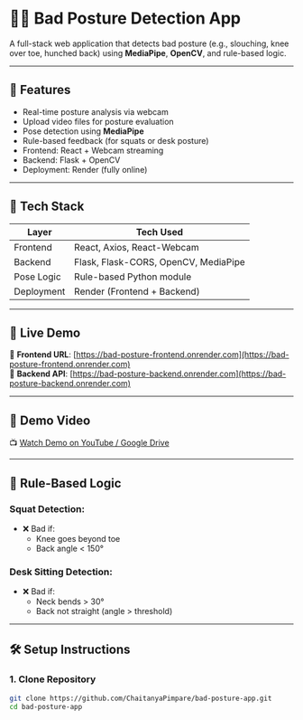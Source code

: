 # 🧍‍♂️ Bad Posture Detection App

A full-stack web application that detects bad posture (e.g., slouching, knee over toe, hunched back) using **MediaPipe**, **OpenCV**, and rule-based logic.

---

## 📌 Features

-  Real-time posture analysis via webcam
-  Upload video files for posture evaluation
-  Pose detection using **MediaPipe**
-  Rule-based feedback (for squats or desk posture)
-  Frontend: React + Webcam streaming
-  Backend: Flask + OpenCV
-  Deployment: Render (fully online)

---

## 🔧 Tech Stack

| Layer     | Tech Used            |
|-----------|----------------------|
| Frontend  | React, Axios, React-Webcam |
| Backend   | Flask, Flask-CORS, OpenCV, MediaPipe |
| Pose Logic | Rule-based Python module |
| Deployment | Render (Frontend + Backend) |

---

## 🚀 Live Demo

🔗 **Frontend URL**: [https://bad-posture-frontend.onrender.com](https://bad-posture-frontend.onrender.com)  
🔗 **Backend API**: [https://bad-posture-backend.onrender.com](https://bad-posture-backend.onrender.com)

---

## 🎥 Demo Video

📺 [Watch Demo on YouTube / Google Drive](https://your-demo-video-link.com)

---

## 🧪 Rule-Based Logic

### Squat Detection:
- ❌ Bad if:
  - Knee goes beyond toe
  - Back angle < 150°

### Desk Sitting Detection:
- ❌ Bad if:
  - Neck bends > 30°
  - Back not straight (angle > threshold)

---

## 🛠️ Setup Instructions

### 1. Clone Repository
```bash
git clone https://github.com/ChaitanyaPimpare/bad-posture-app.git
cd bad-posture-app
